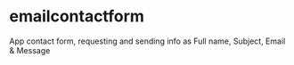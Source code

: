 # emailcontactform
App contact form, requesting and sending info as Full name, Subject, Email &amp; Message
